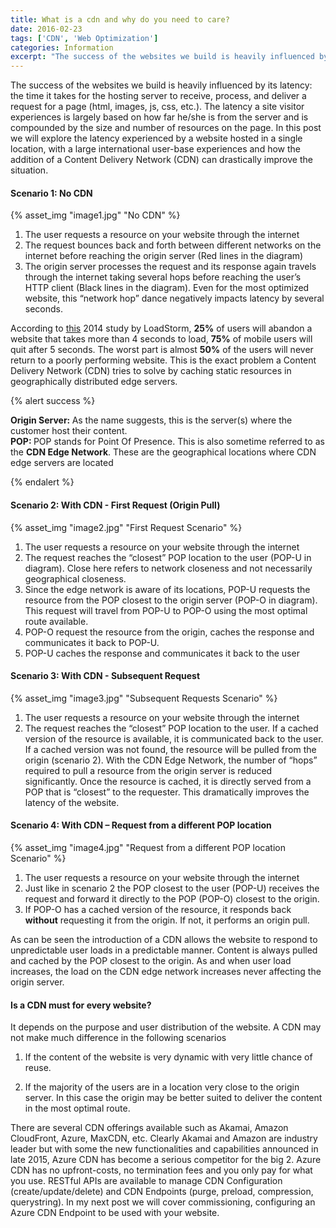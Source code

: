 ```yaml
---
title: What is a cdn and why do you need to care?
date: 2016-02-23 
tags: ['CDN', 'Web Optimization']
categories: Information
excerpt: "The success of the websites we build is heavily influenced by its latency: the time it takes for the hosting server to receive, process, and deliver a request for a page (html, images, js, css, etc.). The latency a site visitor experiences is largely based on how far he/she is from the server and is compounded by the size and number of resources on the page. In this post we will explore the latency experienced by a website hosted in a single location, with a large international user-base experiences and how the addition of a Content Delivery Network (CDN) can drastically improve the situation."
---
```


The success of the websites we build is heavily influenced by its latency: the time it takes for the hosting server to receive, process, and deliver a request for a page (html, images, js, css, etc.). The latency a site visitor experiences is largely based on how far he/she is from the server and is compounded by the size and number of resources on the page. In this post we will explore the latency experienced by a website hosted in a single location, with a large international user-base experiences and how the addition of a Content Delivery Network (CDN) can drastically improve the situation. 

#### Scenario 1: No CDN

{% asset_img "image1.jpg" "No CDN" %}

1.	The user requests a resource on your website through the internet
2.	The request bounces back and forth between different networks on the internet before reaching the origin server (Red lines in the diagram)
3.	The origin server processes the request and its response again travels through the internet taking several hops before reaching the user’s HTTP client (Black lines in the diagram). Even for the most optimized website, this “network hop” dance negatively impacts latency by several seconds.


According to [this](http://loadstorm.com/2014/04/infographic-web-performance-impacts-conversion-rates/) 2014 study by LoadStorm, **25%** of users will abandon a website that takes more than 4 seconds to load, **75%** of mobile users will quit after 5 seconds. The worst part is almost **50%** of the users will never return to a poorly performing website. This is the exact problem a Content Delivery Network (CDN) tries to solve by caching static resources in geographically distributed edge servers.

{% alert success %}
<br/>

<strong>Origin Server: </strong> As the name suggests, this is the server(s) where the customer host their content.
<br/>
<strong>POP: </strong>POP stands for Point Of Presence. This is also sometime referred to as the <strong>CDN Edge Network</strong>. These are the geographical locations where CDN edge servers are located

{% endalert %}

#### Scenario 2: With CDN - First Request (Origin Pull)

{% asset_img "image2.jpg" "First Request Scenario" %}


1.	The user requests a resource on your website through the internet
2.	The request reaches the “closest” POP location to the user (POP-U in diagram). Close here refers to network closeness and not necessarily geographical closeness.
3.	Since the edge network is aware of its locations, POP-U requests the resource from the POP closest to the origin server (POP-O in diagram). This request will travel from POP-U to POP-O using the most optimal route available.
4.	POP-O request the resource from the origin, caches the response and communicates it back to POP-U.
5.	POP-U caches the response and communicates it back to the user


#### Scenario 3: With CDN - Subsequent Request

{% asset_img "image3.jpg" "Subsequent Requests Scenario" %}

1.  The user requests a resource on your website through the internet
2.  The request reaches the “closest” POP location to the user. If a cached version of the resource is available, it is communicated back to the user. If a cached version was not found, the resource will be pulled from the origin (scenario 2).
With the CDN Edge Network, the number of “hops” required to pull a resource from the origin server is reduced significantly. Once the resource is cached, it is directly served from a POP that is “closest” to the requester. This dramatically improves the latency of the website.

#### Scenario 4: With CDN – Request from a different POP location

{% asset_img "image4.jpg" "Request from a different POP location Scenario" %}

1.  The user requests a resource on your website through the internet
2.  Just like in scenario 2 the POP closest to the user (POP-U) receives the request and forward it directly to the POP (POP-O) closest to the origin.
3.  If POP-O has a cached version of the resource, it responds back **without** requesting it from the origin. If not, it performs an origin pull.

As can be seen the introduction of a CDN allows the website to respond to unpredictable user loads in a predictable manner. Content is always pulled and cached by the POP closest to the origin. As and when user load increases, the load on the CDN edge network increases never affecting the origin server.

#### Is a CDN must for every website?

It depends on the purpose and user distribution of the website. A CDN may not make much difference in the following scenarios

1.  If the content of the website is very dynamic with very little chance of reuse.

2.  If the majority of the users are in a location very close to the origin server. In this case the origin may be better suited to deliver the content in the most optimal route.

There are several CDN offerings available such as Akamai, Amazon CloudFront, Azure, MaxCDN, etc. Clearly Akamai and Amazon are industry leader but with some the new functionalities and capabilities announced in late 2015, Azure CDN has become a serious competitor for the big 2. Azure CDN has no upfront-costs, no termination fees and you only pay for what you use. RESTful APIs are available to manage CDN Configuration (create/update/delete) and CDN Endpoints (purge, preload, compression, querystring). In my next post we will cover commissioning, configuring an Azure CDN Endpoint to be used with your website.
